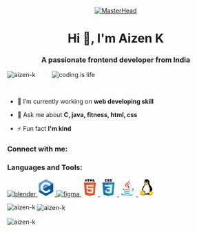 <p align="center">
  <a href="https://Aiken-k.io">
    <img src="https://media.tenor.com/X3yBG1qu-o8AAAAC/aizen-aizen-sosuke.gif" alt="MasterHead">
  </a>
</p>
<h1 align="center">Hi 👋, I'm Aizen K</h1>
<h3 align="center">A passionate frontend developer from India</h3>
<img align="right" src=" https://images.alphacoders.com/102/1025825.jpg" width="400" alt="coding is life" />

<p align="left"> <img src="https://komarev.com/ghpvc/?username=aizen-k&label=Profile%20views&color=0e75b6&style=flat" alt="aizen-k" /> </p>

<p align="left"> <a href="https://twitter.com/" target="blank"><img src="https://img.shields.io/twitter/follow/?logo=twitter&style=for-the-badge" alt="" /></a> </p>

- 🔭 I’m currently working on **web developing skill**

- 💬 Ask me about **C, java, fitness, html, css**

- ⚡ Fun fact **I'm kind**

<h3 align="left">Connect with me:</h3>
<p align="left">
</p>

<h3 align="left">Languages and Tools:</h3>
<p align="left"> <a href="https://www.blender.org/" target="_blank" rel="noreferrer"> <img src="https://download.blender.org/branding/community/blender_community_badge_white.svg" alt="blender" width="40" height="40"/> </a> <a href="https://www.cprogramming.com/" target="_blank" rel="noreferrer"> <img src="https://raw.githubusercontent.com/devicons/devicon/master/icons/c/c-original.svg" alt="c" width="40" height="40"/> </a> <a href="https://www.figma.com/" target="_blank" rel="noreferrer"> <img src="https://www.vectorlogo.zone/logos/figma/figma-icon.svg" alt="figma" width="40" height="40"/> </a> <a href="https://www.w3.org/html/" target="_blank" rel="noreferrer"> <img src="https://raw.githubusercontent.com/devicons/devicon/master/icons/html5/html5-original-wordmark.svg" alt="html5" width="40" height="40"/> </a> <a href="https://www.w3schools.com/css/" target="_blank" rel="noreferrer"> <img src="https://raw.githubusercontent.com/devicons/devicon/master/icons/css3/css3-original-wordmark.svg" alt="css3" width="40" height="40"/> </a><a href="https://www.java.com" target="_blank" rel="noreferrer"> <img src="https://raw.githubusercontent.com/devicons/devicon/master/icons/java/java-original.svg" alt="java" width="40" height="40"/> </a> <a href="https://www.linux.org/" target="_blank" rel="noreferrer"> <img src="https://raw.githubusercontent.com/devicons/devicon/master/icons/linux/linux-original.svg" alt="linux" width="40" height="40"/> </a> </p>

<p><img align="left" src="https://github-readme-stats.vercel.app/api/top-langs?username=aizen-k&show_icons=true&locale=en&layout=compact" alt="aizen-k" /></p>

<p>&nbsp;<img align="center" src="https://github-readme-stats.vercel.app/api?username=aizen-k&show_icons=true&locale=en" alt="aizen-k" /></p>

<p><img align="center" src="https://github-readme-streak-stats.herokuapp.com/?user=aizen-k&" alt="aizen-k" /></p>
